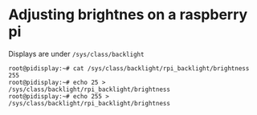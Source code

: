 # Adjusting brightnes on a raspberry pi

Displays are under `/sys/class/backlight`

```shell 
root@pidisplay:~# cat /sys/class/backlight/rpi_backlight/brightness
255
root@pidisplay:~# echo 25 > /sys/class/backlight/rpi_backlight/brightness
root@pidisplay:~# echo 255 > /sys/class/backlight/rpi_backlight/brightness
```
